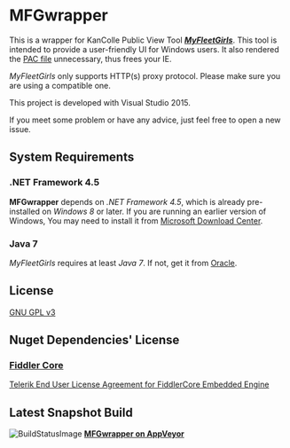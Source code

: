 # MFGwrapper

This is a wrapper for KanColle Public View Tool [**_MyFleetGirls_**](https://github.com/ponkotuy/MyFleetGirls).
This tool is intended to provide a user-friendly UI for Windows users. It also rendered the [PAC file](https://myfleet.moe/assets/proxy.pac) unnecessary, thus frees your IE.

_MyFleetGirls_ only supports HTTP(s) proxy protocol. Please make sure you are using a compatible one.

This project is developed with Visual Studio 2015.

If you meet some problem or have any advice, just feel free to open a new issue.

## System Requirements

### .NET Framework 4.5

**MFGwrapper** depends on _.NET Framework 4.5_, which is already pre-installed on _Windows 8_ or later. If you are running an earlier version of Windows, You may need to install it from [Microsoft Download Center](http://www.microsoft.com/en-us/download/details.aspx?id=42643).

### Java 7

_MyFleetGirls_ requires at least _Java 7_. If not, get it from [Oracle](https://www.java.com).

## License

[GNU GPL v3](LICENSE)

## Nuget Dependencies' License

### [Fiddler Core](http://www.telerik.com/fiddler/fiddlercore)

[Telerik End User License Agreement for FiddlerCore Embedded Engine](http://www.telerik.com/purchase/license-agreement/fiddlercore)

## Latest Snapshot Build

![BuildStatusImage](https://ci.appveyor.com/api/projects/status/github/aflyhorse/MFGwrapper?branch=master&svg=true)
[**MFGwrapper on AppVeyor**](https://ci.appveyor.com/project/aflyhorse/mfgwrapper/build/artifacts)